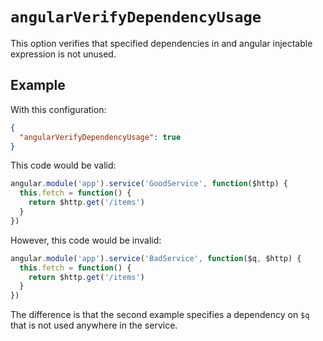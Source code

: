 # `angularVerifyDependencyUsage`

This option verifies that specified dependencies in and angular injectable expression is not unused.

## Example

With this configuration:

```json
{
  "angularVerifyDependencyUsage": true
}
```

This code would be valid:

```javascript
angular.module('app').service('GoodService', function($http) {
  this.fetch = function() {
    return $http.get('/items')
  }
})
```

However, this code would be invalid:

```javascript
angular.module('app').service('BadService', function($q, $http) {
  this.fetch = function() {
    return $http.get('/items')
  }
})
```

The difference is that the second example specifies a dependency on `$q` that is not used anywhere
in the service.
